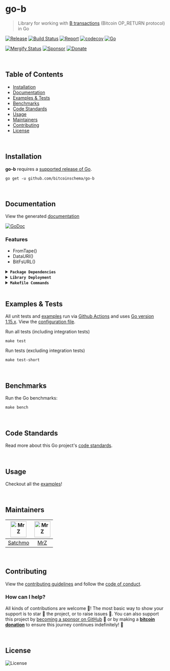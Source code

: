# go-b
> Library for working with [B transactions](https://github.com/unwriter/B) (Bitcoin OP_RETURN protocol) in Go

[![Release](https://img.shields.io/github/release-pre/BitcoinSchema/go-b.svg?logo=github&style=flat&v=3)](https://github.com/BitcoinSchema/go-b/releases)
[![Build Status](https://img.shields.io/github/workflow/status/BitcoinSchema/go-b/run-go-tests?logo=github&v=3)](https://github.com/BitcoinSchema/go-b/actions)
[![Report](https://goreportcard.com/badge/github.com/BitcoinSchema/go-b?style=flat&v=3)](https://goreportcard.com/report/github.com/BitcoinSchema/go-b)
[![codecov](https://codecov.io/gh/BitcoinSchema/go-b/branch/master/graph/badge.svg?v=3)](https://codecov.io/gh/BitcoinSchema/go-b)
[![Go](https://img.shields.io/github/go-mod/go-version/BitcoinSchema/go-b?v=3)](https://golang.org/)
<br>

[![Mergify Status](https://img.shields.io/endpoint.svg?url=https://gh.mergify.io/badges/BitcoinSchema/go-b&style=flat&v=3)](https://mergify.io)
[![Sponsor](https://img.shields.io/badge/sponsor-BitcoinSchema-181717.svg?logo=github&style=flat&v=3)](https://github.com/sponsors/BitcoinSchema)
[![Donate](https://img.shields.io/badge/donate-bitcoin-ff9900.svg?logo=bitcoin&style=flat&v=3)](https://gobitcoinsv.com/#sponsor?utm_source=github&utm_medium=sponsor-link&utm_campaign=go-b&utm_term=go-b&utm_content=go-b)

<br/>

## Table of Contents
- [Installation](#installation)
- [Documentation](#documentation)
- [Examples & Tests](#examples--tests)
- [Benchmarks](#benchmarks)
- [Code Standards](#code-standards)
- [Usage](#usage)
- [Maintainers](#maintainers)
- [Contributing](#contributing)
- [License](#license)

<br/>

## Installation

**go-b** requires a [supported release of Go](https://golang.org/doc/devel/release.html#policy).
```shell script
go get -u github.com/bitcoinschema/go-b
```

<br/>

## Documentation
View the generated [documentation](https://pkg.go.dev/github.com/bitcoinschema/go-b)

[![GoDoc](https://godoc.org/github.com/bitcoinschema/go-b?status.svg&style=flat)](https://pkg.go.dev/github.com/bitcoinschema/go-b)

### Features
- FromTape()
- DataURI()
- BitFsURL()

<details>
<summary><strong><code>Package Dependencies</code></strong></summary>
<br/>

- [bitcoinschema/go-bob](https://github.com/bitcoinschema/go-bob)
</details>

<details>
<summary><strong><code>Library Deployment</code></strong></summary>
<br/>

[goreleaser](https://github.com/goreleaser/goreleaser) for easy binary or library deployment to Github and can be installed via: `brew install goreleaser`.

The [.goreleaser.yml](.goreleaser.yml) file is used to configure [goreleaser](https://github.com/goreleaser/goreleaser).

Use `make release-snap` to create a snapshot version of the release, and finally `make release` to ship to production.
</details>

<details>
<summary><strong><code>Makefile Commands</code></strong></summary>
<br/>

View all `makefile` commands
```shell script
make help
```

List of all current commands:
```text
all                  Runs multiple commands
clean                Remove previous builds and any test cache data
clean-mods           Remove all the Go mod cache
coverage             Shows the test coverage
godocs               Sync the latest tag with GoDocs
help                 Show this help message
install              Install the application
install-go           Install the application (Using Native Go)
lint                 Run the golangci-lint application (install if not found)
release              Full production release (creates release in Github)
release              Runs common.release then runs godocs
release-snap         Test the full release (build binaries)
release-test         Full production test release (everything except deploy)
replace-version      Replaces the version in HTML/JS (pre-deploy)
tag                  Generate a new tag and push (tag version=0.0.0)
tag-remove           Remove a tag if found (tag-remove version=0.0.0)
tag-update           Update an existing tag to current commit (tag-update version=0.0.0)
test                 Runs vet, lint and ALL tests
test-ci              Runs all tests via CI (exports coverage)
test-ci-no-race      Runs all tests via CI (no race) (exports coverage)
test-ci-short        Runs unit tests via CI (exports coverage)
test-short           Runs vet, lint and tests (excludes integration tests)
uninstall            Uninstall the application (and remove files)
update-linter        Update the golangci-lint package (macOS only)
vet                  Run the Go vet application
```
</details>

<br/>

## Examples & Tests
All unit tests and [examples](examples) run via [Github Actions](https://github.com/BitcoinSchema/go-b/actions) and
uses [Go version 1.15.x](https://golang.org/doc/go1.15). View the [configuration file](.github/workflows/run-tests.yml).

Run all tests (including integration tests)
```shell script
make test
```

Run tests (excluding integration tests)
```shell script
make test-short
```

<br/>

## Benchmarks
Run the Go benchmarks:
```shell script
make bench
```

<br/>

## Code Standards
Read more about this Go project's [code standards](CODE_STANDARDS.md).

<br/>

## Usage
Checkout all the [examples](examples)!

<br/>

## Maintainers
| [<img src="https://github.com/rohenaz.png" height="50" alt="MrZ" />](https://github.com/rohenaz) | [<img src="https://github.com/mrz1836.png" height="50" alt="MrZ" />](https://github.com/mrz1836) |
|:---:|:---:|
| [Satchmo](https://github.com/rohenaz) | [MrZ](https://github.com/mrz1836) |

<br/>

## Contributing

View the [contributing guidelines](CONTRIBUTING.md) and follow the [code of conduct](CODE_OF_CONDUCT.md).

### How can I help?
All kinds of contributions are welcome :raised_hands:!
The most basic way to show your support is to star :star2: the project, or to raise issues :speech_balloon:.
You can also support this project by [becoming a sponsor on GitHub](https://github.com/sponsors/BitcoinSchema) :clap:
or by making a [**bitcoin donation**](https://gobitcoinsv.com/#sponsor?utm_source=github&utm_medium=sponsor-link&utm_campaign=go-b&utm_term=go-b&utm_content=go-b) to ensure this journey continues indefinitely! :rocket:

<br/>

## License

![License](https://img.shields.io/github/license/BitcoinSchema/go-b.svg?style=flat&v=3)